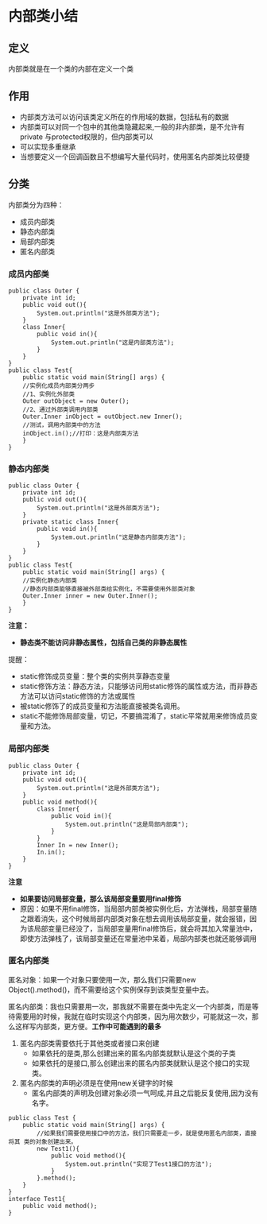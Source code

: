 # **内部类小结**

## 定义

内部类就是在一个类的内部在定义一个类

## 作用

- 内部类方法可以访问该类定义所在的作用域的数据，包括私有的数据
- 内部类可以对同一个包中的其他类隐藏起来,一般的非内部类，是不允许有 private 与protected权限的，但内部类可以
- 可以实现多重继承
- 当想要定义一个回调函数且不想编写大量代码时，使用匿名内部类比较便捷

## 分类

内部类分为四种：

- 成员内部类
- 静态内部类
- 局部内部类
- 匿名内部类

### 成员内部类

```
public class Outer { 
    private int id; 
    public void out(){ 
        System.out.println("这是外部类方法");
    }
    class Inner{ 
        public void in(){ 
            System.out.println("这是内部类方法"); 
        } 
    } 
}
public class Test{ 
    public static void main(String[] args) { 
    //实例化成员内部类分两步 
    //1、实例化外部类 
    Outer outObject = new Outer(); 
    //2、通过外部类调用内部类 
    Outer.Inner inObject = outObject.new Inner(); 
    //测试，调用内部类中的方法 
    inObject.in();//打印：这是内部类方法 
    } 
}
```

### 静态内部类

```
public class Outer { 
    private int id; 
    public void out(){ 
        System.out.println("这是外部类方法");
    }
    private static class Inner{ 
        public void in(){ 
            System.out.println("这是静态内部类方法"); 
        } 
    } 
}
public class Test{ 
    public static void main(String[] args) { 
    //实例化静态内部类
    //静态内部类能够直接被外部类给实例化，不需要使用外部类对象
    Outer.Inner inner = new Outer.Inner();
    } 
}
```

**注意：**

- **静态类不能访问非静态属性，包括自己类的非静态属性**

提醒：

- static修饰成员变量：整个类的实例共享静态变量
- static修饰方法：静态方法，只能够访问用static修饰的属性或方法，而非静态方法可以访问static修饰的方法或属性
- 被static修饰了的成员变量和方法能直接被类名调用。
- static不能修饰局部变量，切记，不要搞混淆了，static平常就用来修饰成员变量和方法。

### 局部内部类

```
public class Outer { 
    private int id; 
    public void out(){ 
        System.out.println("这是外部类方法");
    }
    public void method(){ 
        class Inner{
            public void in(){
                System.out.println("这是局部内部类");
            }
        }
        Inner In = new Inner();
        In.in();
    } 
}
```

**注意**

- **如果要访问局部变量，那么该局部变量要用final修饰**
- 原因：如果不用final修饰，当局部内部类被实例化后，方法弹栈，局部变量随之跟着消失，这个时候局部内部类对象在想去调用该局部变量，就会报错，因为该局部变量已经没了，当局部变量用final修饰后，就会将其加入常量池中，即使方法弹栈了，该局部变量还在常量池中呆着，局部内部类也就还能够调用

### 匿名内部类

匿名对象：如果一个对象只要使用一次，那么我们只需要new Object().method()，而不需要给这个实例保存到该类型变量中去。

匿名内部类：我也只需要用一次，那我就不需要在类中先定义一个内部类，而是等待需要用的时候，我就在临时实现这个内部类，因为用次数少，可能就这一次，那么这样写内部类，更方便。**工作中可能遇到的最多**

1. 匿名内部类需要依托于其他类或者接口来创建
   - 如果依托的是类,那么创建出来的匿名内部类就默认是这个类的子类
   - 如果依托的是接口,那么创建出来的匿名内部类就默认是这个接口的实现类。
2. 匿名内部类的声明必须是在使用new关键字的时候
   - 匿名内部类的声明及创建对象必须一气呵成,并且之后能反复使用,因为没有名字。

```
public class Test { 
    public static void main(String[] args) { 
        //如果我们需要使用接口中的方法，我们只需要走一步，就是使用匿名内部类，直接将其 类的对象创建出来。 
        new Test1(){ 
            public void method(){
                System.out.println("实现了Test1接口的方法"); 
            } 
        }.method();
    } 
}
interface Test1{ 
    public void method(); 
}
```

